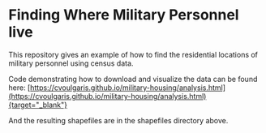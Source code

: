 # Finding Where Military Personnel live

This repository gives an example of how to find the residential locations of 
military personnel using census data.

Code demonstrating how to download and visualize the data can be found here: [https://cvoulgaris.github.io/military-housing/analysis.html](https://cvoulgaris.github.io/military-housing/analysis.html){target="_blank"}

And the resulting shapefiles are in the shapefiles directory above.
